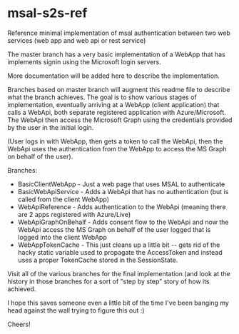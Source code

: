 # msal-s2s-ref
Reference minimal implementation of msal authentication between two web services (web app and web api or rest service)

The master branch has a very basic implementation of a WebApp that has implements signin using the Microsoft login servers.

More documentation will be added here to describe the implementation.

Branches based on master branch will augment this readme file to describe what the branch achieves. The goal is to show various stages of implementation, eventually arriving at a WebApp (client application) that calls a WebApi, both separate registered application with Azure/Microsoft. The WebApi then access the Microsoft Graph using the credentials provided by the user in the initial login.

(User logs in with WebApp, then gets a token to call the WebApi, then the WebApi uses the authentication from the WebApp to access the MS Graph on behalf of the user).

Branches:

* BasicClientWebApp - Just a web page that uses MSAL to authenticate
* BasicWebApiService - Adds a WebApi that has no authentication (but is called from the client WebApp)
* WebApiReference - Adds authentication to the WebApi (meaning there are 2 apps registered with Azure/Live)
* WebApiGraphOnBehalf - Adds consent flow to the WebApi and now the WebApi access the MS Graph on behalf of the user logged that is logged into the client WebApp
* WebAppTokenCache - This just cleans up a little bit -- gets rid of the hacky static variable used to propagate the AccessToken and instead uses a proper TokenCache stored in the SessionState.

Visit all of the various branches for the final implementation (and look at the history in those branches for a sort of "step by step" story of how its achieved.

I hope this saves someone even a little bit of the time I've been banging my head against the wall trying to figure this out :)

Cheers!
